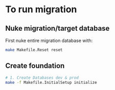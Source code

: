 # To run migration

## Nuke migration/target database
First nuke entire migration database with:
```bash
make Makefile.Reset reset
```

## Create foundation

```bash
# 1. Create Databases dev & prod
make -f Makefile.InitialSetup initialize
```
